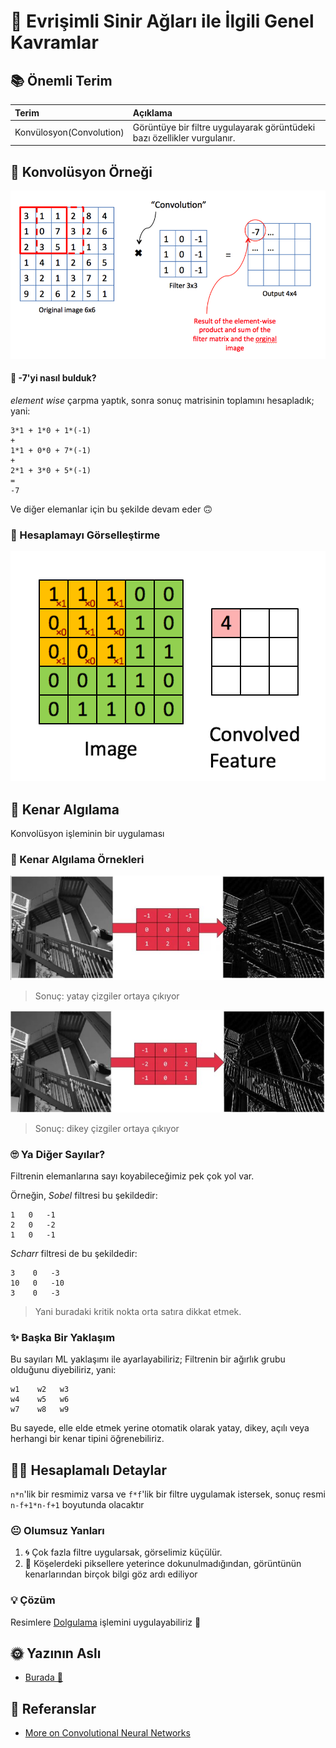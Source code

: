 # 📌 Evrişimli Sinir Ağları ile İlgili Genel Kavramlar

## 📚 Önemli Terim

| Terim | Açıklama |
| :--- | :--- |
| Konvülosyon\(Convolution\) | Görüntüye bir filtre uygulayarak görüntüdeki bazı özellikler vurgulanır. |

## 🎀 Konvolüsyon Örneği

![](../.gitbook/assets/convolutionex.png)

#### 🤔 -7'yi nasıl bulduk?

_element wise_ çarpma yaptık, sonra sonuç matrisinin toplamını hesapladık; yani:

```text
3*1 + 1*0 + 1*(-1)
+
1*1 + 0*0 + 7*(-1)
+
2*1 + 3*0 + 5*(-1)
=
-7
```

Ve diğer elemanlar için bu şekilde devam eder 🙃

### 👼 Hesaplamayı Görselleştirme

![](../.gitbook/assets/convcal.gif)

## 🔎 Kenar Algılama

Konvolüsyon işleminin bir uygulaması

### 🔎 Kenar Algılama Örnekleri

![](../.gitbook/assets/convolutionexh.JPG)

> Sonuç: yatay çizgiler ortaya çıkıyor

![](../.gitbook/assets/convolutionexv.JPG)

> Sonuç: dikey çizgiler ortaya çıkıyor

### 🙄 Ya Diğer Sayılar?

Filtrenin elemanlarına sayı koyabileceğimiz pek çok yol var.

Örneğin, _Sobel_ filtresi bu şekildedir:

```text
1   0   -1
2   0   -2
1   0   -1
```

_Scharr_ filtresi de bu şekildedir:

```text
3    0   -3
10   0   -10
3    0   -3
```

> Yani buradaki kritik nokta orta satıra dikkat etmek.

### ✨ Başka Bir Yaklaşım

Bu sayıları ML yaklaşımı ile ayarlayabiliriz; Filtrenin bir ağırlık grubu olduğunu diyebiliriz, yani:

```text
w1    w2   w3
w4    w5   w6
w7    w8   w9
```

Bu sayede, elle elde etmek yerine otomatik olarak yatay, dikey, açılı veya herhangi bir kenar tipini öğrenebiliriz.

## 🤸‍♀️ Hesaplamalı Detaylar

`n*n`'lik bir resmimiz varsa ve `f*f`'lik bir filtre uygulamak istersek, sonuç resmi `n-f+1*n-f+1` boyutunda olacaktır

### 😐 Olumsuz Yanları

1. 🌀 Çok fazla filtre uygularsak, görselimiz küçülür.
2. 🤨 Köşelerdeki piksellere yeterince dokunulmadığından, görüntünün kenarlarından birçok bilgi göz ardı ediliyor

### 💡 Çözüm

Resimlere [Dolgulama](https://github.com/asmaamirkhan/DeepLearningNotes-tr/tree/e17776b1b8771d34c5ad3be2b028a41ce37fe32c/3-CNNKonseptleri/1-GenelKavramlar-P2.md#dolgulama-padding) işlemini uygulayabiliriz 💪

## 🌞 Yazının Aslı

* [Burada 🐾](https://dl.asmaamir.com/3-cnnconcepts/1-commonconcepts)

## 🧐 Referanslar

* [More on Convolutional Neural Networks](https://www.youtube.com/playlist?list=PLkDaE6sCZn6Gl29AoE31iwdVwSG-KnDzF)

